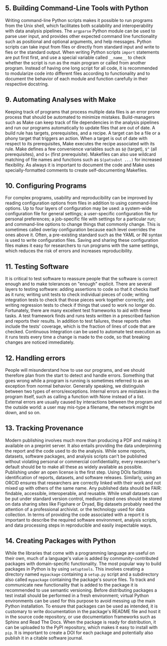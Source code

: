 ## 5. Building Command-Line Tools with Python

Writing command-line Python scripts makes it possible to run programs from the Unix shell,
which facilitates both scalability and interoperability with data analysis pipelines.
The `argparse` Python module can be used to parse user input,
and provides other expected command line functionality
such as positional and optional arguments, and help messages.
Python scripts can take input from files or directly from standard input
and write to fies or the standard output.
When writing Python scripts `import` statements are put first first,
and use a special variable called `__name__`
to check whether the script is run as the main program
or called from another program.
Instead of having one long script for all code,
it is recommended to modularize code into different files 
according to functionality
and to document the behavior of each module and function carefully
in their respective docstring.

## 9. Automating Analyses with Make

Keeping track of programs that process multiple data files
is an error prone process that should be automated to minimize mistakes.
Build-managers such as Make
can keep track of file dependencies in the analysis pipelines
and run our programs automatically to update files that are out of date.
A build rule has targets, prerequisites, and a recipe.
A target can be a file or a phony target that triggers an action.
When a target is out of date with respect to its prerequisites,
Make executes the recipe associated with its rule.
Make defines a few convenience variables
such as `$@` (target),
`$^` (all prerequisites),
and `$<` (first prerequisite).
Makefiles can also use wildcard matching of file names
and functions such as `$(patsubst ...)` for increased flexibility.
As always it is important to document the code
and Make uses specially-formatted comments
to create self-documenting Makefiles.

## 10. Configuring Programs

For complex programs,
usability and reproducibility can be improved
by reading configuration options from files
in addition to using command-line options.
Up to four layers of configuration may be used:
a system-wide configuration file for general settings;
a user-specific configuration file for personal preferences;
a job-specific file with settings for a particular run;
and command-line options to change things that commonly change.
This is sometimes called overlay configuration
because each level overrides the ones above it.
Often,
a pre-existing standard such as the YAML or INI syntax
is used to write configuration files.
Saving and sharing these configuration files
makes it easy for researchers to run programs with the same settings,
which reduces the risk of errors and increases reproducibility.

## 11. Testing Software

It is critical to test software to reassure people
that the software is correct enough
and to make tolerances on "enough" explicit.
There are several layers to testing software:
adding assertions to code so that it checks itself as it runs;
writing unit tests to check individual pieces of code;
writing integration tests to check that those pieces work together correctly;
and writing regression tests to check if things that used to work no longer do.
Fortunately,
there are many excellent test frameworks to aid with these tasks.
A test framework finds and runs tests written in a prescribed fashion
and reports their results.
In addition to test failures,
these reports often include the tests' coverage,
which is the fraction of lines of code that are checked.
Continuous Integration can be used to automate test execution
as it runs tests every time a change is made to the code,
so that breaking changes are noticed immediately.

## 12. Handling errors

People will misunderstand how to use our programs,
and we should therefore plan from the start to detect and handle errors.
Something that goes wrong while a program is running
is sometimes referred to as an exception from normal behavior.
Generally speaking,
we distinguish between two types of errors/exceptions.
Internal errors are mistakes in the program itself,
such as calling a function with None instead of a list.
External errors are usually caused by interactions
between the program and the outside world:
a user may mis-type a filename,
the network might be down,
and so on.

## 13. Tracking Provenance

Modern publishing involves much more than producing a PDF
and making it available on a preprint server.
It also entails providing the data underpinning the report
and the code used to do the analysis.
While some reports, datasets, software packages, and analysis scripts
can't be published without violating personal or commercial confidentiality,
every researcher's default should be to make all these as widely available as possible.
Publishing under an open license is the first step.
Using DOIs facilitates identification of reports, datasets, and software releases.
Similarly,
using an ORCID ensures that researchers are correctly linked with their work
and not mixed up with others of the same name.
Any published data should be FAIR:
findable, accessible, interoperable, and reusable.
While small datasets can be put under standard version control,
medium-sized ones should be stored on data sharing sites like Figshare or Dryad,
Big datasets probably need the attention of a professional archivist.
or the technology used for data collection.
In terms of providing the code associated with a report
it is important to describe the required software environment,
analysis scripts, and data processing steps
in reproducible and easily inspectable ways.

## 14. Creating Packages with Python

While the libraries that come with a programming language
are useful on their own,
much of a language's value is added by community-contributed packages
with domain-specific functionality.
The most popular way to build packages in Python
is by using `setuptools`.
This involves creating a directory named `mypackage`
containing a `setup.py` script
and a subdirectory also called `mypackage`
containing the package's source files.
To track and communicate new functionality
that is added to the package
it is recommended to use semantic versioning.
Before distributing packages
a test install should be performed in a fresh environment;
virtual Python environments can be used for this purpose
to avoid messing up the main Python installation.
To ensure that packages can be used as intended,
it is customary to write documentation in the package's README file
and host it in the source code repository,
or use documentation frameworks such as Sphinx and Read The Docs.
When the package is ready for distribution,
it can be uploaded to the PyPI repository,
which makes it easy to install with `pip`.
It is important to create a DOI for each package
and potentially also publish it in a citable software journal.
